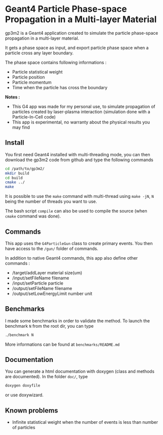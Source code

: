 # Geant4 Particle Phase-space Propagation in a Multi-layer Material

gp3m2 is a Geant4 application created to simulate the particle phase-space propagation in a multi-layer material.

It gets a phase space as input, and export particle phase space when a particle cross any layer boundary.

The phase space contains following informations :
- Particle statistical weight
- Particle position
- Particle momentum
- Time when the particle has cross the boundary

**Notes :**
- This G4 app was made for my personal use, to simulate propagation of particles created by laser-plasma interaction (simulation done with a Particle-In-Cell code)
- This app is experimental, no warranty about the physical results you may find

## Install

You first need Geant4 installed with multi-threading mode,
you can then download the gp3m2 code from github and type the following commands

```bash
cd /path/to/gp3m2/
mkdir build
cd build
cmake ../
make
```

It is possible to use the `make` command with multi-thread using `make -jN`,
`N` being the number of threads you want to use.

The bash script `compile` can also be used to compile the source (when `cmake` command was done).

## Commands

This app uses the `G4ParticleGun` class to create primary events.
You then have access to the `/gun/` folder of commands.

In addition to native Geant4 commands, this app also define other commands :
- /target/addLayer material size(um)
- /input/setFileName filename
- /input/setParticle particle
- /output/setFileName filename
- /output/setLowEnergyLimit number unit

## Benchmarks

I made some benchmarks in order to validate the method.
To launch the benchmark `N` from the root dir, you can type

```bash
./benchmark N
```

More informations can be found at `benchmarks/README.md`

## Documentation

You can generate a html documentation with doxygen (class and methods are documented).
In the folder `doc/`, type

```bash
doxygen doxyfile
```

or use doxywizard.

## Known problems

- Infinite statistical weight when the number of events is less than number of particles
